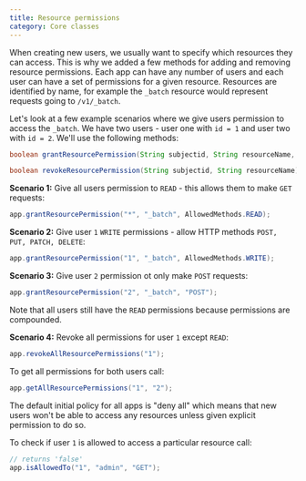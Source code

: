 ```yaml
---
title: Resource permissions
category: Core classes
---
```


When creating new users, we usually want to specify which resources they can access. This is why we added a few methods
for adding and removing resource permissions. Each app can have any number of users and each user can have a set of
permissions for a given resource. Resources are identified by name, for example the `_batch` resource would represent
requests going to `/v1/_batch`.

Let's look at a few example scenarios where we give users permission to access the `_batch`. We have two users - user
one with `id = 1` and user two with `id = 2`. We'll use the following methods:

```java
boolean grantResourcePermission(String subjectid, String resourceName, EnumSet<AllowedMethods> permission);

boolean revokeResourcePermission(String subjectid, String resourceName);
```

**Scenario 1:** Give all users permission to `READ` - this allows them to make `GET` requests:

```java
app.grantResourcePermission("*", "_batch", AllowedMethods.READ);
```

**Scenario 2:** Give user `1` `WRITE` permissions - allow HTTP methods `POST, PUT, PATCH, DELETE`:

```java
app.grantResourcePermission("1", "_batch", AllowedMethods.WRITE);
```

**Scenario 3:** Give user `2` permission ot only make `POST` requests:

```java
app.grantResourcePermission("2", "_batch", "POST");
```
Note that all users still have the `READ` permissions because permissions are compounded.

**Scenario 4:** Revoke all permissions for user `1` except `READ`:

```java
app.revokeAllResourcePermissions("1");
```

To get all permissions for both users call:

```java
app.getAllResourcePermissions("1", "2");
```

The default initial policy for all apps is "deny all" which means that new users won't be able to access any resources
unless given explicit permission to do so.

To check if user `1` is allowed to access a particular resource call:

```java
// returns 'false'
app.isAllowedTo("1", "admin", "GET");
```




